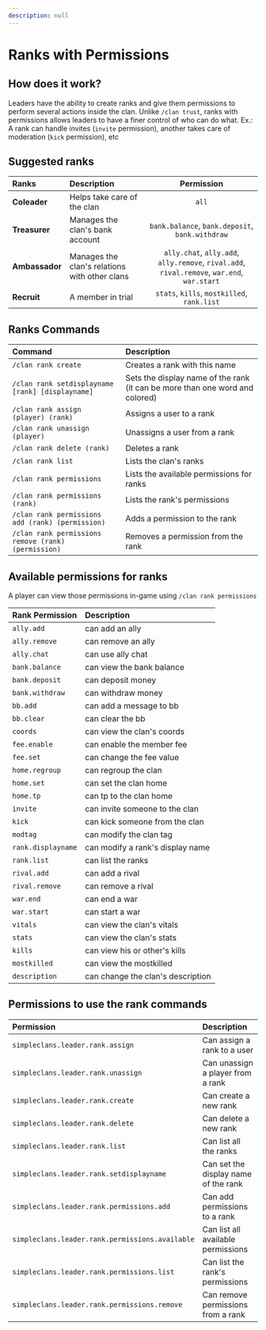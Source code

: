 ```yaml
---
description: null
---
```


# Ranks with Permissions

## How does it work?

Leaders have the ability to create ranks and give them permissions to perform several actions inside the clan. Unlike `/clan trust`, ranks with permissions allows leaders to have a finer control of who can do what. Ex.: A rank can handle invites \(`invite` permission\), another takes care of moderation \(`kick` permission\), etc

## Suggested ranks

| Ranks          | Description                                   |                                         Permission                                          |
|:---------------|:----------------------------------------------|:-------------------------------------------------------------------------------------------:|
| **Coleader**   | Helps take care of the clan                   |                                            `all`                                            |
| **Treasurer**  | Manages the clan's bank account               |                       `bank.balance`, `bank.deposit`, `bank.withdraw`                       |
| **Ambassador** | Manages the clan's relations with other clans | `ally.chat`, `ally.add`, `ally.remove`, `rival.add`, `rival.remove`, `war.end`, `war.start` |
| **Recruit**    | A member in trial                             |                         `stats`, `kills`, `mostkilled`, `rank.list`                         |

## Ranks Commands

| Command                                             | Description                                                                    |
|:----------------------------------------------------|:-------------------------------------------------------------------------------|
| `/clan rank create`                                 | Creates a rank with this name                                                  |
| `/clan rank setdisplayname [rank] [displayname]`    | Sets the display name of the rank \(it can be more than one word and colored\) |
| `/clan rank assign (player) (rank)`                 | Assigns a user to a rank                                                       |
| `/clan rank unassign (player)`                      | Unassigns a user from a rank                                                   |
| `/clan rank delete (rank)`                          | Deletes a rank                                                                 |
| `/clan rank list`                                   | Lists the clan's ranks                                                         |
| `/clan rank permissions`                            | Lists the available permissions for ranks                                      |
| `/clan rank permissions (rank)`                     | Lists the rank's permissions                                                   |
| `/clan rank permissions add (rank) (permission)`    | Adds a permission to the rank                                                  |
| `/clan rank permissions remove (rank) (permission)` | Removes a permission from the rank                                             |

## Available permissions for ranks

A player can view those permissions in-game using `/clan rank permissions`

| Rank Permission    | Description                       |
|:-------------------|:----------------------------------|
| `ally.add`         | can add an ally                   |
| `ally.remove`      | can remove an ally                |
| `ally.chat`        | can use ally chat                 |
| `bank.balance`     | can view the bank balance         |
| `bank.deposit`     | can deposit money                 |
| `bank.withdraw`    | can withdraw money                |
| `bb.add`           | can add a message to bb           |
| `bb.clear`         | can clear the bb                  |
| `coords`           | can view the clan's coords        |
| `fee.enable`       | can enable the member fee         |
| `fee.set`          | can change the fee value          |
| `home.regroup`     | can regroup the clan              |
| `home.set`         | can set the clan home             |
| `home.tp`          | can tp to the clan home           |
| `invite`           | can invite someone to the clan    |
| `kick`             | can kick someone from the clan    |
| `modtag`           | can modify the clan tag           |
| `rank.displayname` | can modify a rank's display name  |
| `rank.list`        | can list the ranks                |
| `rival.add`        | can add a rival                   |
| `rival.remove`     | can remove a rival                |
| `war.end`          | can end a war                     |
| `war.start`        | can start a war                   |
| `vitals`           | can view the clan's vitals        |
| `stats`            | can view the clan's stats         |
| `kills`            | can view his or other's kills     |
| `mostkilled`       | can view the mostkilled           |
| `description`      | can change the clan's description |

## Permissions to use the rank commands

| Permission                                      | Description                          |
|:------------------------------------------------|:-------------------------------------|
| `simpleclans.leader.rank.assign`                | Can assign a rank to a user          |
| `simpleclans.leader.rank.unassign`              | Can unassign a player from a rank    |
| `simpleclans.leader.rank.create`                | Can create a new rank                |
| `simpleclans.leader.rank.delete`                | Can delete a new rank                |
| `simpleclans.leader.rank.list`                  | Can list all the ranks               |
| `simpleclans.leader.rank.setdisplayname`        | Can set the display name of the rank |
| `simpleclans.leader.rank.permissions.add`       | Can add permissions to a rank        |
| `simpleclans.leader.rank.permissions.available` | Can list all available permissions   |
| `simpleclans.leader.rank.permissions.list`      | Can list the rank's permissions      |
| `simpleclans.leader.rank.permissions.remove`    | Can remove permissions from a rank   |

